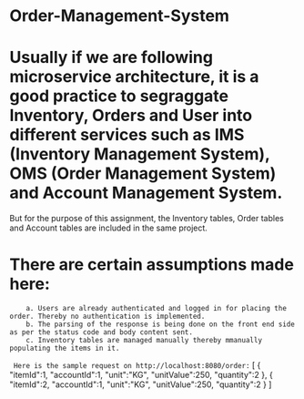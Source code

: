 # Order-Management-System

# Usually if we are following microservice architecture, it is a good practice to segraggate Inventory, Orders and User into      different services such as IMS (Inventory Management System), OMS (Order Management System) and Account Management System.
   But for the purpose of this assignment, the Inventory tables, Order tables and Account tables are included in the same          project.
# There are certain assumptions made here:
        a. Users are already authenticated and logged in for placing the order. Thereby no authentication is implemented.
        b. The parsing of the response is being done on the front end side as per the status code and body content sent.
        c. Inventory tables are managed manually thereby mmanually populating the items in it.
``` Here is the sample request on http://localhost:8080/order:```
        [
        	{
        		"itemId":1,
        		"accountId":1,
        		"unit":"KG",
        		"unitValue":250,
        		"quantity":2
        	},
        		{
        		"itemId":2,
        		"accountId":1,
        		"unit":"KG",
        		"unitValue":250,
        		"quantity":2
        	}
        ]



